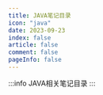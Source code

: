 ```yaml
---
title: JAVA笔记目录
icon: "java"
date: 2023-09-23
index: false
article: false
comment: false
pageInfo: false
---
```

:::info
JAVA相关笔记目录
:::

<AutoCatalog />